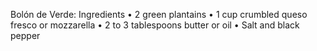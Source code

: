 Bolón de Verde: Ingredients
	•	2 green plantains
	•	1 cup crumbled queso fresco or mozzarella
	•	2 to 3 tablespoons butter or oil
	•	Salt and black pepper
